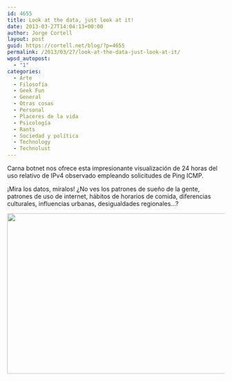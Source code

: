 ```yaml
---
id: 4655
title: Look at the data, just look at it!
date: 2013-03-27T14:04:13+00:00
author: Jorge Cortell
layout: post
guid: https://cortell.net/blog/?p=4655
permalink: /2013/03/27/look-at-the-data-just-look-at-it/
wpsd_autopost:
  - "1"
categories:
  - Arte
  - Filosofí­a
  - Geek Fun
  - General
  - Otras cosas
  - Personal
  - Placeres de la vida
  - Psicología
  - Rants
  - Sociedad y polí­tica
  - Technology
  - Technolust
---
```

Carna botnet nos ofrece esta impresionante visualización de 24 horas del uso relativo de IPv4 observado empleando solicitudes de Ping ICMP.

¡Mira los datos, míralos! ¿No ves los patrones de sueño de la gente, patrones de uso de internet, hábitos de horarios de comida, diferencias culturales, influencias urbanas, desigualdades regionales...?

<p style="text-align: center">
  <img class="aligncenter" alt="" src="https://internetcensus2012.bitbucket.org/images/geovideo.gif" width="660" height="371" />
</p>